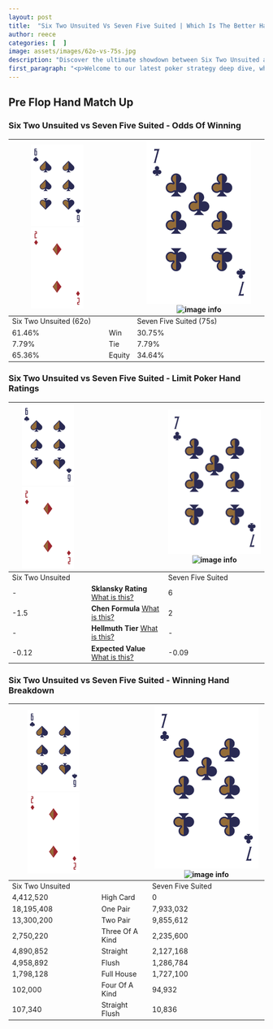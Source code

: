 ```yaml
---
layout: post
title:  "Six Two Unsuited Vs Seven Five Suited | Which Is The Better Hand In Poker? A Complete Guide"
author: reece
categories: [  ]
image: assets/images/62o-vs-75s.jpg
description: "Discover the ultimate showdown between Six Two Unsuited and Seven Five Suited in poker! Uncover the odds, strategies, and scenarios where one hand triumphs over the other. Get ready to up your poker game with this thrilling analysis."
first_paragraph: "<p>Welcome to our latest poker strategy deep dive, where we're pitting two distinct hands against each other in a high-stakes showdown: Six Two Unsuited vs Seven Five Suited.</p><p>In the dynamic world of poker, every decision counts, and knowing which hand holds the upper hand is key to your success at the table.</p><p>In this article, we'll dissect these two hands, explore the scenarios where one dominates the other, and equip you with the knowledge to make strategic choices that can tip the odds in your favor.</p><p>Get ready to unravel the intriguing dynamics of these poker hands and elevate your game to new heights.</p>"
---
```




[comment]: # (sp0)

## Pre Flop Hand Match Up

<div class="table hand-ratings" markdown="1"> 



### Six Two Unsuited vs Seven Five Suited - Odds Of Winning


    
| ![image info](assets/images/hand1/6.png) ![image info](assets/images/hand1/2o.png) |  | ![image info](assets/images/hand2/7.png) ![image info](assets/images/hand2/5s.png) |
| -------- | -------- | -------- |
| Six Two Unsuited (62o) |  | Seven Five Suited (75s) |
| 61.46% | Win | 30.75% |
| 7.79% | Tie | 7.79% |
| 65.36% | Equity | 34.64% |




[comment]: # (sp1)



### Six Two Unsuited vs Seven Five Suited - Limit Poker Hand Ratings


    
| ![image info](assets/images/hand1/6.png) ![image info](assets/images/hand1/2o.png) |  | ![image info](assets/images/hand2/7.png) ![image info](assets/images/hand2/5s.png) |
| -------- | -------- | -------- |
| Six Two Unsuited |  | Seven Five Suited |
| - | **Sklansky Rating** [What is this?](/sklansky-rating-explained) | 6 |
| -1.5 | **Chen Formula** [What is this?](/chen-formula-explained) | 2 |
| - | **Hellmuth Tier** [What is this?](/Hellmuth-tier-explained) | - |
| -0.12 | **Expected Value** [What is this?](/expected-value-explained) | -0.09 |




[comment]: # (sp2)



### Six Two Unsuited vs Seven Five Suited - Winning Hand Breakdown


    
| ![image info](assets/images/hand1/6.png) ![image info](assets/images/hand1/2o.png) |  | ![image info](assets/images/hand2/7.png) ![image info](assets/images/hand2/5s.png) |
| -------- | -------- | -------- |
| Six Two Unsuited |  | Seven Five Suited |
| 4,412,520 | High Card | 0 |
| 18,195,408 | One Pair | 7,933,032 |
| 13,300,200 | Two Pair | 9,855,612 |
| 2,750,220 | Three Of A Kind | 2,235,600 |
| 4,890,852 | Straight | 2,127,168 |
| 4,958,892 | Flush | 1,286,784 |
| 1,798,128 | Full House | 1,727,100 |
| 102,000 | Four Of A Kind | 94,932 |
| 107,340 | Straight Flush | 10,836 |




[comment]: # (sp3)



</div>

[comment]: # (sp4)



[comment]: # (sp5)

